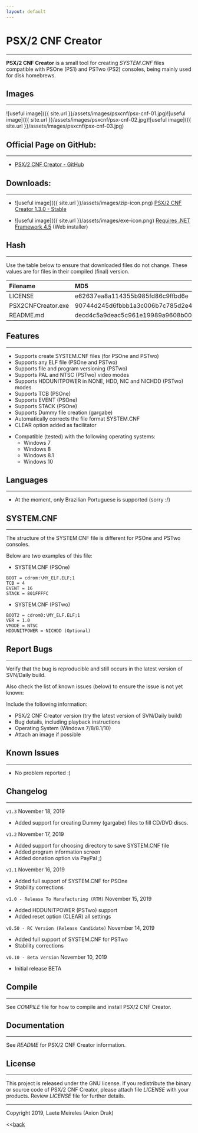 ```yaml
---
layout: default
---
```


# PSX/2 CNF Creator
* * *
**PSX/2 CNF Creator** is a small tool for creating _SYSTEM.CNF_ files compatible with PSOne (PS1) and PSTwo (PS2) consoles, being mainly used for disk homebrews.

## Images
* * *
![useful image]({{ site.url }}/assets/images/psxcnf/psx-cnf-01.jpg)![useful image]({{ site.url }}/assets/images/psxcnf/psx-cnf-02.jpg)![useful image]({{ site.url }}/assets/images/psxcnf/psx-cnf-03.jpg)

## Official Page on GitHub:
* * *
* [PSX/2 CNF Creator - GitHub](https://github.com/AxionDrak/PSX2CNFCreator)

## Downloads:
* * *
* ![useful image]({{ site.url }}/assets/images/zip-icon.png) [PSX/2 CNF Creator 1.3.0 - Stable](https://github.com/AxionDrak/PSX2CNFCreator/releases/tag/v1.3)

* ![useful image]({{ site.url }}/assets/images/exe-icon.png) [Requires .NET Framework 4.5](https://www.microsoft.com/en-US/download/details.aspx?id=30653) (Web installer)

## Hash
* * *
Use the table below to ensure that downloaded files do not change. These values are for files in their compiled (final) version.

| Filename           | MD5                              | SHA256                                                           |
|:-------------------|:---------------------------------|:---------------------------------------------------------------- |
| LICENSE            | e62637ea8a114355b985fd86c9ffbd6e | 230184f60bae2feaf244f10a8bac053c8ff33a183bcc365b4d8b876d2b7f4809 |
| PSX2CNFCreator.exe | 90744d245d6fbbb1a3c006b7c785d2e4 | c87ed73812ff767af19d2f8fc53bdd99c68dd491748014e241780d22ae51dbbf |
| README.md          | decd4c5a9deac5c961e19989a9608b00 | e3af297778f8bb90b6e85b7271dd2d1ddab3d1e5385e0bca39e8a9058079129e |

## Features
* * *
* Supports create SYSTEM.CNF files (for PSOne and PSTwo)
* Supports any ELF file (PSOne and PSTwo)
* Supports file and program versioning (PSTwo)
* Supports PAL and NTSC (PSTwo) video modes
* Supports HDDUNITPOWER in NONE, HDD, NIC and NICHDD (PSTwo) modes
* Supports TCB (PSOne)
* Supports EVENT (PSOne)
* Supports STACK (PSOne)
* Supports Dummy file creation (gargabe)
* Automatically corrects the file format SYSTEM.CNF
* CLEAR option added as facilitator
- Compatible (tested) with the following operating systems:
  - Windows 7
  - Windows 8
  - Windows 8.1
  - Windows 10

## Languages
* * *
* At the moment, only Brazilian Portuguese is supported (sorry :/)

## SYSTEM.CNF
* * *
The structure of the SYSTEM.CNF file is different for PSOne and PSTwo consoles.

Below are two examples of this file:

- SYSTEM.CNF (PSOne)
```
BOOT = cdrom:\MY_ELF.ELF;1
TCB = 4
EVENT = 16
STACK = 801FFFFC
```

- SYSTEM.CNF (PSTwo)
```
BOOT2 = cdrom0:\MY_ELF.ELF;1
VER = 1.0
VMODE = NTSC
HDDUNITPOWER = NICHDD (Optional)
```

## Report Bugs
* * *
Verify that the bug is reproducible and still occurs in the latest version of SVN/Daily build.

Also check the list of known issues (below) to ensure the issue is not yet known:

Include the following information:
* PSX/2 CNF Creator version (try the latest version of SVN/Daily build)
* Bug details, including playback instructions
* Operating System (Windows 7/8/8.1/10)
* Attach an image if possible

## Known Issues
* * *
* No problem reported :)

## Changelog
* * *
`v1.3`
November 18, 2019
* Added support for creating Dummy (gargabe) files to fill CD/DVD discs.

`v1.2`
November 17, 2019
* Added support for choosing directory to save SYSTEM.CNF file
* Added program information screen
* Added donation option via PayPal ;)

`v1.1`
November 16, 2019
* Added full support of SYSTEM.CNF for PSOne
* Stability corrections

`v1.0 - Release To Manufacturing (RTM)`
November 15, 2019
* Added HDDUNITPOWER (PSTwo) support
* Added reset option (CLEAR) all settings

`v0.50 - RC Version (Release Candidate)`
November 14, 2019
* Added full support of SYSTEM.CNF for PSTwo
* Stability corrections

`v0.10 - Beta Version`
November 10, 2019
* Initial release BETA

## Compile
* * *
See _COMPILE_ file for how to compile and install PSX/2 CNF Creator.

## Documentation
* * *
See _README_ for PSX/2 CNF Creator information.

## License
* * *
This project is released under the GNU license. If you redistribute the binary or source code of PSX/2 CNF Creator, please attach file _LICENSE_ with your products.
Review _LICENSE_ file for further details.

* * *
Copyright 2019, Laete Meireles (Axion Drak)

<<[back](./)
